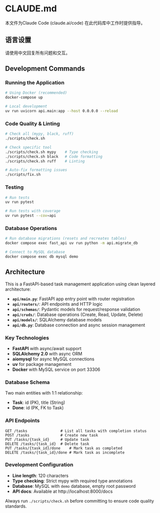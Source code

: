 # CLAUDE.md

本文件为Claude Code (claude.ai/code) 在此代码库中工作时提供指导。

## 语言设置
请使用中文回复所有问题和交互。

## Development Commands

### Running the Application
```bash
# Using Docker (recommended)
docker-compose up

# Local development
uv run uvicorn api.main:app --host 0.0.0.0 --reload
```

### Code Quality & Linting
```bash
# Check all (mypy, black, ruff)
./scripts/check.sh

# Check specific tool
./scripts/check.sh mypy    # Type checking
./scripts/check.sh black   # Code formatting
./scripts/check.sh ruff    # Linting

# Auto-fix formatting issues
./scripts/fix.sh
```

### Testing
```bash
# Run tests
uv run pytest

# Run tests with coverage
uv run pytest --cov=api
```

### Database Operations
```bash
# Run database migrations (resets and recreates tables)
docker compose exec fast_api uv run python -m api.migrate_db

# Connect to MySQL database
docker compose exec db mysql demo
```

## Architecture

This is a FastAPI-based task management application using clean layered architecture:

- **`api/main.py`**: FastAPI app entry point with router registration
- **`api/routers/`**: API endpoints and HTTP logic
- **`api/schemas/`**: Pydantic models for request/response validation
- **`api/cruds/`**: Database operations (Create, Read, Update, Delete)
- **`api/models/`**: SQLAlchemy database models
- **`api/db.py`**: Database connection and async session management

### Key Technologies
- **FastAPI** with async/await support
- **SQLAlchemy 2.0** with async ORM
- **aiomysql** for async MySQL connections
- **uv** for package management
- **Docker** with MySQL service on port 33306

### Database Schema
Two main entities with 1:1 relationship:
- **Task**: id (PK), title (String)
- **Done**: id (PK, FK to Task)

### API Endpoints
```
GET /tasks               # List all tasks with completion status
POST /tasks              # Create new task
PUT /tasks/{task_id}     # Update task
DELETE /tasks/{task_id}  # Delete task
PUT /tasks/{task_id}/done    # Mark task as completed
DELETE /tasks/{task_id}/done # Mark task as incomplete
```

### Development Configuration
- **Line length**: 120 characters
- **Type checking**: Strict mypy with required type annotations
- **Database**: MySQL with `demo` database, empty root password
- **API docs**: Available at http://localhost:8000/docs

Always run `./scripts/check.sh` before committing to ensure code quality standards.